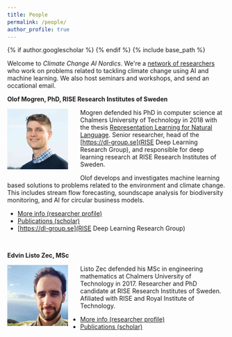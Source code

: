 ```yaml
---
title: People
permalink: /people/
author_profile: true
---
```

{% if author.googlescholar %}
{% endif %}
{% include base_path %}

Welcome to _Climate Change AI Nordics_.
We're a [network of researchers](https://ccai.cc/people/) who work on problems related to tackling climate change using AI and machine learning. We also host seminars and workshops, and send an occational email.

**Olof Mogren, PhD, RISE Research Institutes of Sweden**

<img style="float: left; width: 10em; margin-right: 2em; margin-bottom: 1em;" src="/images/people/mogren.png" />

Mogren defended his PhD in computer science at Chalmers University of Technology in 2018
with the thesis [Representation Learning for Natural Language](https://mogren.one/phd/).
Senior researcher, head of the [https://dl-group.se](RISE Deep Learning Research Group), and responsible for deep learning research at RISE Research Institutes of Sweden.

Olof develops and investigates machine learning based solutions to problems related to the environment and climate change. This includes stream flow forecasting, soundscape analysis for biodiversity monitoring, and AI for circular business models. 

* [More info (researcher profile)](https://mogren.one/)
* [Publications (scholar)](https://scholar.google.se/citations?user=m_n28oAAAAAJ)
* [https://dl-group.se](RISE Deep Learning Research Group)

<br break="all" />

**Edvin Listo Zec, MSc**

<img style="float: left; width: 10em; margin-right: 2em; margin-bottom: 1em;" src="/images/people/listozec.jpg" />

Listo Zec defended his MSc in engineering mathematics at Chalmers University of Technology in 2017.
Researcher and PhD candidate at RISE Research Institutes of Sweden.
Afiliated with RISE and Royal Institute of Technology.


* [More info (researcher profile)](https://edvinli.github.io)
* [Publications (scholar)](https://scholar.google.se/citations?hl=sv&user=Ft52aSsAAAAJ)

<br break="all" />

